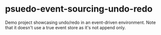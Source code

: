 # psuedo-event-sourcing-undo-redo
Demo project showcasing undo/redo in an event-driven environment. Note that it doesn't use a true event store as it's not append only.
